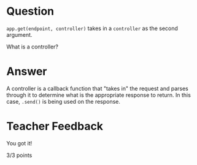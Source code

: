 # Question

`app.get(endpoint, controller)` takes in a `controller` as the second argument.

What is a controller?

# Answer
A controller is a callback function that "takes in" the request and parses through it to determine what is the appropriate response to return. In this case, `.send()` is being used on the response. 

# Teacher Feedback

You got it!

3/3 points